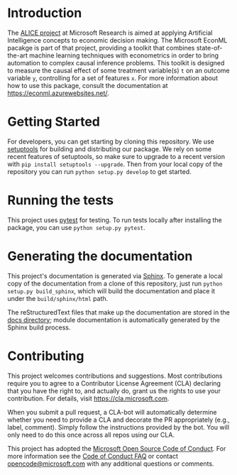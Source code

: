 # Introduction 

The [ALICE project](https://www.microsoft.com/en-us/research/project/alice/) at Microsoft Research is 
aimed at applying Artificial Intelligence concepts to economic decision making.  The Microsoft EconML 
pacakge is part of that project, providing a toolkit that combines state-of-the-art machine learning 
techniques with econometrics in order to bring automation to complex causal inference problems.  This 
toolkit is designed to measure the causal effect of some treatment variable(s) `t` on an outcome 
variable `y`, controlling for a set of features `x`.  For more information about how to use this package, 
consult the documentation at https://econml.azurewebsites.net/.

# Getting Started

For developers, you can get starting by cloning this repository.  We use 
[setuptools](https://setuptools.readthedocs.io/en/latest/index.html) for building and distributing our package.
We rely on some recent features of setuptools, so make sure to upgrade to a recent version with
`pip install setuptools --upgrade`.  Then from your local copy of the repository you can run `python setup.py develop` to get started.

# Running the tests

This project uses [pytest](https:docs.pytest.org/) for testing.  To run tests locally after installing the package, 
you can use `python setup.py pytest`.

# Generating the documentation

This project's documentation is generated via [Sphinx](https://www.sphinx-doc.org/en/master/index.html).  To generate a local copy
of the documentation from a clone of this repository, just run `python setup.py build_sphinx`, which will build the documentation and place it
under the `build/sphinx/html` path.

The reStructuredText files that make up the documentation are stored in the [docs directory](docs/); module documentation is automatically generated by the Sphinx build process.

# Contributing

This project welcomes contributions and suggestions.  Most contributions require you to agree to a
Contributor License Agreement (CLA) declaring that you have the right to, and actually do, grant us
the rights to use your contribution. For details, visit https://cla.microsoft.com.

When you submit a pull request, a CLA-bot will automatically determine whether you need to provide
a CLA and decorate the PR appropriately (e.g., label, comment). Simply follow the instructions
provided by the bot. You will only need to do this once across all repos using our CLA.

This project has adopted the [Microsoft Open Source Code of Conduct](https://opensource.microsoft.com/codeofconduct/).
For more information see the [Code of Conduct FAQ](https://opensource.microsoft.com/codeofconduct/faq/) or
contact [opencode@microsoft.com](mailto:opencode@microsoft.com) with any additional questions or comments.